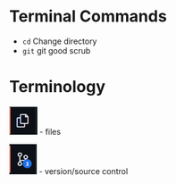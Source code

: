 # Terminal Commands

- `cd` Change directory
- `git` git good scrub

# Terminology

![files_icon](pictures\files_icon.PNG) - files

![version_control](pictures\version_control.PNG) - version/source control

